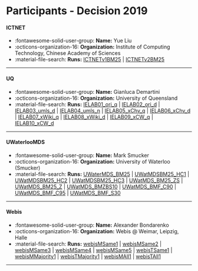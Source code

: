 # Participants - Decision 2019 

#### ICTNET
 - :fontawesome-solid-user-group: **Name:**  Yue Liu
 - :octicons-organization-16: **Organization:** Institute of Computing Technology, Chinese Academy of Sciences
 - :material-file-search: **Runs:** [ICTNETv1BM25](./runs.md#ictnetv1bm25) | [ICTNETv2BM25](./runs.md#ictnetv2bm25)

---
#### UQ
 - :fontawesome-solid-user-group: **Name:** Gianluca Demartini
 - :octicons-organization-16: **Organization:** University of Queensland
 - :material-file-search: **Runs:** [IELAB01_ori_q](./runs.md#ielab01_ori_q) | [IELAB02_ori_d](./runs.md#ielab02_ori_d) | [IELAB03_umls_d](./runs.md#ielab03_umls_d) | [IELAB04_umls_n](./runs.md#ielab04_umls_n) | [IELAB05_xChv_q](./runs.md#ielab05_xchv_q) | [IELAB06_xChv_d](./runs.md#ielab06_xchv_d) | [IELAB07_xWiki_q](./runs.md#ielab07_xwiki_q) | [IELAB08_xWiki_d](./runs.md#ielab08_xwiki_d) | [IELAB09_xCW_q](./runs.md#ielab09_xcw_q) | [IELAB10_xCW_d](./runs.md#ielab10_xcw_d)

---
#### UWaterlooMDS
 - :fontawesome-solid-user-group: **Name:** Mark Smucker
 - :octicons-organization-16: **Organization:** University of Waterloo (Smucker)
 - :material-file-search: **Runs:** [UWaterMDS_BM25](./runs.md#uwatermds_bm25) | [UWatMDSBM25_HC1](./runs.md#uwatmdsbm25_hc1) | [UWatMDSBM25_HC2](./runs.md#uwatmdsbm25_hc2) | [UWatMDSBM25_HC3](./runs.md#uwatmdsbm25_hc3) | [UWatMDS_BM25_ZS](./runs.md#uwatmds_bm25_zs) | [UWatMDS_BM25_Z](./runs.md#uwatmds_bm25_z) | [UWatMDS_BMZBS10](./runs.md#uwatmds_bmzbs10) | [UWatMDS_BMF_C90](./runs.md#uwatmds_bmf_c90) | [UWatMDS_BMF_C95](./runs.md#uwatmds_bmf_c95) | [UWatMDS_BMF_S30](./runs.md#uwatmds_bmf_s30)

---
#### Webis
 - :fontawesome-solid-user-group: **Name:** Alexander Bondarenko
 - :octicons-organization-16: **Organization:** Webis @ Weimar, Leipzig, Halle
 - :material-file-search: **Runs:** [webisMSame1](./runs.md#webismsame1) | [webisMSame2](./runs.md#webismsame2) | [webisMSame3](./runs.md#webismsame3) | [webisMSame4](./runs.md#webismsame4) | [webisMSame5](./runs.md#webismsame5) | [webisTSame1](./runs.md#webistsame1) | [webisMMajority1](./runs.md#webismmajority1) | [webisTMajority1](./runs.md#webistmajority1) | [webisMAll1](./runs.md#webismall1) | [webisTAll1](./runs.md#webistall1)

---

